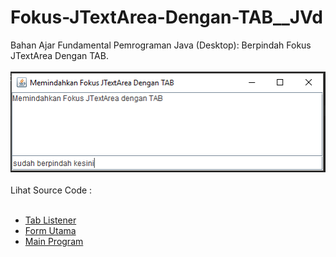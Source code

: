 # Fokus-JTextArea-Dengan-TAB__JVd
Bahan Ajar Fundamental Pemrograman Java (Desktop): Berpindah Fokus JTextArea Dengan TAB.<br><br>
<img src="https://github.com/RizkyKhapidsyah/Fokus-JTextArea-Dengan-TAB__JVd/blob/master/Results/001.PNG"><br><br>
Lihat Source Code :<br><br>
- <a href="https://github.com/RizkyKhapidsyah/Fokus-JTextArea-Dengan-TAB__JVd/blob/master/src/com/rk/TabListener.java">Tab Listener</a><br>
- <a href="https://github.com/RizkyKhapidsyah/Fokus-JTextArea-Dengan-TAB__JVd/blob/master/src/com/rk/FormUtama.java">Form Utama</a><br>
- <a href="https://github.com/RizkyKhapidsyah/Fokus-JTextArea-Dengan-TAB__JVd/blob/master/src/MainProgram.java">Main Program</a>

